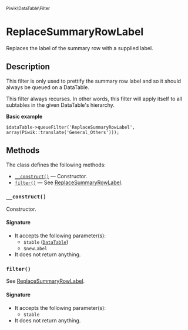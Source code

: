 <small>Piwik\DataTable\Filter</small>

ReplaceSummaryRowLabel
======================

Replaces the label of the summary row with a supplied label.

Description
-----------

This filter is only used to prettify the summary row label and so it should
always be queued on a DataTable.

This filter always recurses. In other words, this filter will apply itself to
all subtables in the given DataTable's hierarchy.

**Basic example**

    $dataTable->queueFilter('ReplaceSummaryRowLabel', array(Piwik::translate('General_Others')));


Methods
-------

The class defines the following methods:

- [`__construct()`](#__construct) &mdash; Constructor.
- [`filter()`](#filter) &mdash; See [ReplaceSummaryRowLabel](#).

<a name="__construct" id="__construct"></a>
<a name="__construct" id="__construct"></a>
### `__construct()`

Constructor.

#### Signature

- It accepts the following parameter(s):
    - `$table` ([`DataTable`](../../../Piwik/DataTable.md))
    - `$newLabel`
- It does not return anything.

<a name="filter" id="filter"></a>
<a name="filter" id="filter"></a>
### `filter()`

See [ReplaceSummaryRowLabel](#).

#### Signature

- It accepts the following parameter(s):
    - `$table`
- It does not return anything.

